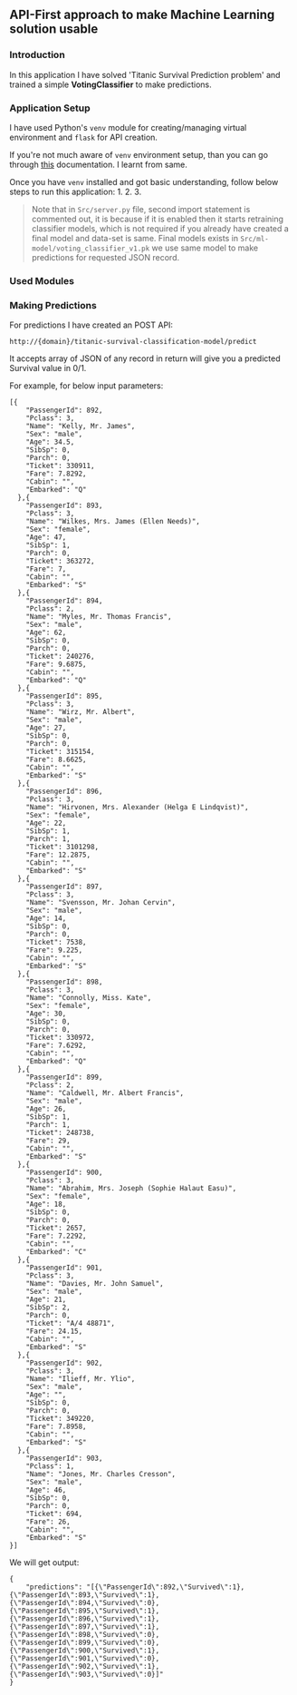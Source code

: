 ## API-First approach to make Machine Learning solution usable

### Introduction
In this application I have solved 'Titanic Survival Prediction problem' and trained a simple **VotingClassifier** to make predictions. 

### Application Setup
I have used Python's  `venv` module for creating/managing virtual environment and `flask` for API creation. 

If you're not much aware of `venv` environment setup, than you can go through [this]((https://docs.python.org/3/tutorial/venv.html)) documentation. I learnt from same.

Once you have `venv` installed and got basic understanding, follow below steps to run this application:
1. 
2. 
3. 

> Note that in `Src/server.py` file, second import statement is commented out, it is because if it is enabled then it starts retraining classifier models, which is not required if you already have created a final model and data-set is same. Final models exists in `Src/ml-model/voting_classifier_v1.pk` we use same model to make predictions for requested JSON record.

### Used Modules

### Making Predictions 
For predictions I have created an POST API:
 ```
http://{domain}/titanic-survival-classification-model/predict
 ```

It accepts array of JSON of any record in return will give you a predicted Survival value in 0/1.

For example, for below input parameters: 

```
[{
    "PassengerId": 892,
    "Pclass": 3,
    "Name": "Kelly, Mr. James",
    "Sex": "male",
    "Age": 34.5,
    "SibSp": 0,
    "Parch": 0,
    "Ticket": 330911,
    "Fare": 7.8292,
    "Cabin": "",
    "Embarked": "Q"
  },{
    "PassengerId": 893,
    "Pclass": 3,
    "Name": "Wilkes, Mrs. James (Ellen Needs)",
    "Sex": "female",
    "Age": 47,
    "SibSp": 1,
    "Parch": 0,
    "Ticket": 363272,
    "Fare": 7,
    "Cabin": "",
    "Embarked": "S"
  },{
    "PassengerId": 894,
    "Pclass": 2,
    "Name": "Myles, Mr. Thomas Francis",
    "Sex": "male",
    "Age": 62,
    "SibSp": 0,
    "Parch": 0,
    "Ticket": 240276,
    "Fare": 9.6875,
    "Cabin": "",
    "Embarked": "Q"
  },{
    "PassengerId": 895,
    "Pclass": 3,
    "Name": "Wirz, Mr. Albert",
    "Sex": "male",
    "Age": 27,
    "SibSp": 0,
    "Parch": 0,
    "Ticket": 315154,
    "Fare": 8.6625,
    "Cabin": "",
    "Embarked": "S"
  },{
    "PassengerId": 896,
    "Pclass": 3,
    "Name": "Hirvonen, Mrs. Alexander (Helga E Lindqvist)",
    "Sex": "female",
    "Age": 22,
    "SibSp": 1,
    "Parch": 1,
    "Ticket": 3101298,
    "Fare": 12.2875,
    "Cabin": "",
    "Embarked": "S"
  },{
    "PassengerId": 897,
    "Pclass": 3,
    "Name": "Svensson, Mr. Johan Cervin",
    "Sex": "male",
    "Age": 14,
    "SibSp": 0,
    "Parch": 0,
    "Ticket": 7538,
    "Fare": 9.225,
    "Cabin": "",
    "Embarked": "S"
  },{
    "PassengerId": 898,
    "Pclass": 3,
    "Name": "Connolly, Miss. Kate",
    "Sex": "female",
    "Age": 30,
    "SibSp": 0,
    "Parch": 0,
    "Ticket": 330972,
    "Fare": 7.6292,
    "Cabin": "",
    "Embarked": "Q"
  },{
    "PassengerId": 899,
    "Pclass": 2,
    "Name": "Caldwell, Mr. Albert Francis",
    "Sex": "male",
    "Age": 26,
    "SibSp": 1,
    "Parch": 1,
    "Ticket": 248738,
    "Fare": 29,
    "Cabin": "",
    "Embarked": "S"
  },{
    "PassengerId": 900,
    "Pclass": 3,
    "Name": "Abrahim, Mrs. Joseph (Sophie Halaut Easu)",
    "Sex": "female",
    "Age": 18,
    "SibSp": 0,
    "Parch": 0,
    "Ticket": 2657,
    "Fare": 7.2292,
    "Cabin": "",
    "Embarked": "C"
  },{
    "PassengerId": 901,
    "Pclass": 3,
    "Name": "Davies, Mr. John Samuel",
    "Sex": "male",
    "Age": 21,
    "SibSp": 2,
    "Parch": 0,
    "Ticket": "A/4 48871",
    "Fare": 24.15,
    "Cabin": "",
    "Embarked": "S"
  },{
    "PassengerId": 902,
    "Pclass": 3,
    "Name": "Ilieff, Mr. Ylio",
    "Sex": "male",
    "Age": "",
    "SibSp": 0,
    "Parch": 0,
    "Ticket": 349220,
    "Fare": 7.8958,
    "Cabin": "",
    "Embarked": "S"
  },{
    "PassengerId": 903,
    "Pclass": 1,
    "Name": "Jones, Mr. Charles Cresson",
    "Sex": "male",
    "Age": 46,
    "SibSp": 0,
    "Parch": 0,
    "Ticket": 694,
    "Fare": 26,
    "Cabin": "",
    "Embarked": "S"
}]
```
We will get output:
```
{
	"predictions": "[{\"PassengerId\":892,\"Survived\":1},{\"PassengerId\":893,\"Survived\":1},{\"PassengerId\":894,\"Survived\":0},{\"PassengerId\":895,\"Survived\":1},{\"PassengerId\":896,\"Survived\":1},{\"PassengerId\":897,\"Survived\":1},{\"PassengerId\":898,\"Survived\":0},{\"PassengerId\":899,\"Survived\":0},{\"PassengerId\":900,\"Survived\":1},{\"PassengerId\":901,\"Survived\":0},{\"PassengerId\":902,\"Survived\":1},{\"PassengerId\":903,\"Survived\":0}]"
}
```